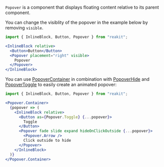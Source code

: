 `Popover` is a component that displays floating content relative to its parent component.

You can change the visiblity of the popover in the example below by removing `visible`.

```jsx
import { InlineBlock, Button, Popover } from "reakit";

<InlineBlock relative>
  <Button>Button</Button>
  <Popover placement="right" visible>
    Popover
  </Popover>
</InlineBlock>
```

You can use [PopoverContainer](PopoverContainer.md) in combination with [PopoverHide](PopoverHide.md) and [PopoverToggle](PopoverToggle.md) to easily create an animated popover:

```jsx
import { InlineBlock, Button, Popover } from "reakit";

<Popover.Container>
  {popover => (
    <InlineBlock relative>
      <Button as={Popover.Toggle} {...popover}>
        Toggle
      </Button>
      <Popover fade slide expand hideOnClickOutside {...popover}>
        <Popover.Arrow />
        Click outside to hide
      </Popover>
    </InlineBlock>
  )}
</Popover.Container>
```
